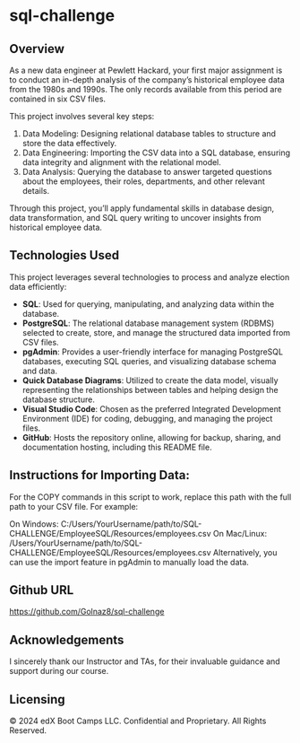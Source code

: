 # sql-challenge

## Overview 

As a new data engineer at Pewlett Hackard, your first major assignment is to conduct an in-depth analysis of the company’s historical employee data from the 1980s and 1990s. The only records available from this period are contained in six CSV files.

This project involves several key steps:
1. Data Modeling: Designing relational database tables to structure and store the data effectively.
2. Data Engineering: Importing the CSV data into a SQL database, ensuring data integrity and alignment with the relational model.
3. Data Analysis: Querying the database to answer targeted questions about the employees, their roles, departments, and other relevant details.

Through this project, you’ll apply fundamental skills in database design, data transformation, and SQL query writing to uncover insights from historical employee data.


## Technologies Used
This project leverages several technologies to process and analyze election data efficiently:

- **SQL**: Used for querying, manipulating, and analyzing data within the database.
- **PostgreSQL**: The relational database management system (RDBMS) selected to create, store, and manage the structured data imported from CSV files.
- **pgAdmin**: Provides a user-friendly interface for managing PostgreSQL databases, executing SQL queries, and visualizing database schema and data.
- **Quick Database Diagrams**: Utilized to create the data model, visually representing the relationships between tables and helping design the database structure.
- **Visual Studio Code**: Chosen as the preferred Integrated Development Environment (IDE) for coding, debugging, and managing the project files.
- **GitHub**: Hosts the repository online, allowing for backup, sharing, and documentation hosting, including this README file.

## Instructions for Importing Data:
For the COPY commands in this script to work, replace this path with the full path to your CSV file. For example:

On Windows: C:/Users/YourUsername/path/to/SQL-CHALLENGE/EmployeeSQL/Resources/employees.csv
On Mac/Linux: /Users/YourUsername/path/to/SQL-CHALLENGE/EmployeeSQL/Resources/employees.csv
Alternatively, you can use the import feature in pgAdmin to manually load the data.

## Github URL
https://github.com/Golnaz8/sql-challenge


## Acknowledgements
I sincerely thank our Instructor and TAs, for their invaluable guidance and support during our course.

## Licensing
© 2024 edX Boot Camps LLC. Confidential and Proprietary. All Rights Reserved.
